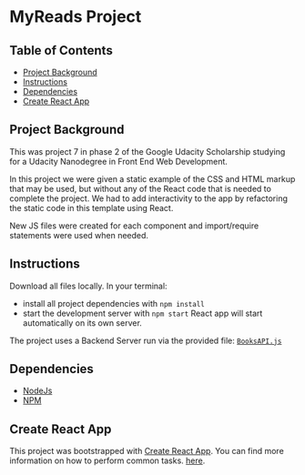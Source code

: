 # MyReads Project

## Table of Contents

* [Project Background](#projectbackground)
* [Instructions](#instructions)
* [Dependencies](#dependencies)
* [Create React App](#createreactapp)

## Project Background

This was project 7 in phase 2 of the Google Udacity Scholarship studying for a Udacity Nanodegree in Front End Web Development.

In this project we were given a static example of the CSS and HTML markup that may be used, but without any of the React code that is needed to complete the project. We had to add interactivity to the app by refactoring the static code in this template using React.

New JS files were created for each component and import/require statements were used when needed.

## Instructions

Download all files locally.
In your terminal:
* install all project dependencies with `npm install`
* start the development server with `npm start`
React app will start automatically on its own server.

The project uses a Backend Server run via the provided file: [`BooksAPI.js`](src/BooksAPI.js)

## Dependencies

* [NodeJs](https://nodejs.org/en/)
* [NPM](https://www.npmjs.com/)

## Create React App

This project was bootstrapped with [Create React App](https://github.com/facebookincubator/create-react-app). You can find more information on how to perform common tasks. [here](https://github.com/facebookincubator/create-react-app/blob/master/packages/react-scripts/template/README.md).
